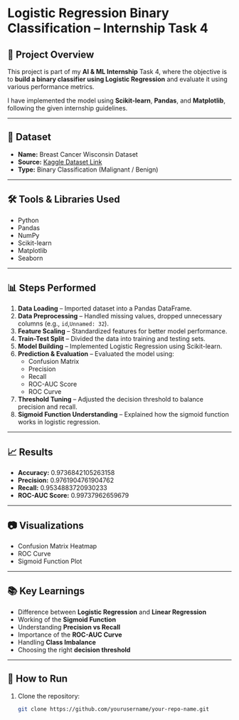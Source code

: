 # Logistic Regression Binary Classification – Internship Task 4

## 📌 Project Overview
This project is part of my **AI & ML Internship** Task 4, where the objective is to **build a binary classifier using Logistic Regression** and evaluate it using various performance metrics.  

I have implemented the model using **Scikit-learn**, **Pandas**, and **Matplotlib**, following the given internship guidelines.

---

## 📂 Dataset
- **Name:** Breast Cancer Wisconsin Dataset  
- **Source:** [Kaggle Dataset Link](https://www.kaggle.com/datasets/uciml/breast-cancer-wisconsin-data)  
- **Type:** Binary Classification (Malignant / Benign)  

---

## 🛠 Tools & Libraries Used
- Python  
- Pandas  
- NumPy  
- Scikit-learn  
- Matplotlib  
- Seaborn  

---

## 📊 Steps Performed
1. **Data Loading** – Imported dataset into a Pandas DataFrame.  
2. **Data Preprocessing** – Handled missing values, dropped unnecessary columns (e.g., `id`,`Unnamed: 32`).  
3. **Feature Scaling** – Standardized features for better model performance.  
4. **Train-Test Split** – Divided the data into training and testing sets.  
5. **Model Building** – Implemented Logistic Regression using Scikit-learn.  
6. **Prediction & Evaluation** – Evaluated the model using:  
   - Confusion Matrix  
   - Precision  
   - Recall  
   - ROC-AUC Score  
   - ROC Curve  
7. **Threshold Tuning** – Adjusted the decision threshold to balance precision and recall.  
8. **Sigmoid Function Understanding** – Explained how the sigmoid function works in logistic regression.  

---

## 📈 Results
- **Accuracy:** 0.9736842105263158  
- **Precision:** 0.9761904761904762  
- **Recall:** 0.9534883720930233  
- **ROC-AUC Score:** 0.99737962659679  

---

## 📷 Visualizations
- Confusion Matrix Heatmap  
- ROC Curve  
- Sigmoid Function Plot  

---

## 📚 Key Learnings
- Difference between **Logistic Regression** and **Linear Regression**  
- Working of the **Sigmoid Function**  
- Understanding **Precision vs Recall**  
- Importance of the **ROC-AUC Curve**  
- Handling **Class Imbalance**  
- Choosing the right **decision threshold**  

---

## 🚀 How to Run
1. Clone the repository:  
   ```bash
   git clone https://github.com/yourusername/your-repo-name.git
